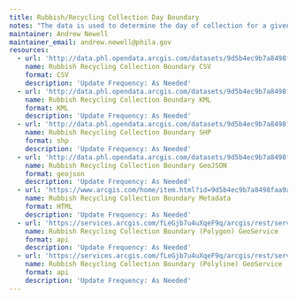 ```yaml
---
title: Rubbish/Recycling Collection Day Boundary
notes: "The data is used to determine the day of collection for a given location and set of households in the City of Philadelphia.  The file is also used to aggregate data such as households, tonnage, and mileage.\r\n\r\nThis polygon layer has an accompanying arc layer. Certain arcs in the arc layer contain data signifying information relating it to the polygon layer. It can tell you if both sides of the arc belong to one of the bounding polygons.  All the arcs, including those with no boundary info, have naming attributes for labeling the polygon borders.  Contact the Streets GIS unit for public consumption of the corresponding arc layer.\r\n"
maintainer: Andrew Newell
maintainer_email: andrew.newell@phila.gov
resources:
  - url: 'http://data.phl.opendata.arcgis.com/datasets/9d5b4ec9b7a8498faa9a78ecbf6d9b32_0.csv'
    name: Rubbish Recycling Collection Boundary CSV
    format: CSV
    description: 'Update Frequency: As Needed'
  - url: 'http://data.phl.opendata.arcgis.com/datasets/9d5b4ec9b7a8498faa9a78ecbf6d9b32_0.kml'
    name: Rubbish Recycling Collection Boundary KML
    format: KML
    description: 'Update Frequency: As Needed'
  - url: 'http://data.phl.opendata.arcgis.com/datasets/9d5b4ec9b7a8498faa9a78ecbf6d9b32_0.zip'
    name: Rubbish Recycling Collection Boundary SHP
    format: shp
    description: 'Update Frequency: As Needed'
  - url: 'http://data.phl.opendata.arcgis.com/datasets/9d5b4ec9b7a8498faa9a78ecbf6d9b32_0.geojson'
    name: Rubbish Recycling Collection Boundary GeoJSON
    format: geojson
    description: 'Update Frequency: As Needed'
  - url: 'https://www.arcgis.com/home/item.html?id=9d5b4ec9b7a8498faa9a78ecbf6d9b32'
    name: Rubbish Recycling Collection Boundary Metadata
    format: HTML
    description: 'Update Frequency: As Needed'
  - url: 'https://services.arcgis.com/fLeGjb7u4uXqeF9q/arcgis/rest/services/Rubbish_Recyc_Coll_Bnd/FeatureServer/0/query?outFields=*&where=1%3D1'
    name: Rubbish Recycling Collection Boundary (Polygon) GeoService
    format: api
    description: 'Update Frequency: As Needed'
  - url: 'https://services.arcgis.com/fLeGjb7u4uXqeF9q/arcgis/rest/services/Rubbish_Recyc_Coll_Bnd_Arcs/FeatureServer/0/query?outFields=*&where=1%3D1'
    name: Rubbish Recycling Collection Boundary (Polyline) GeoService
    format: api
    description: 'Update Frequency: As Needed'
---
```

